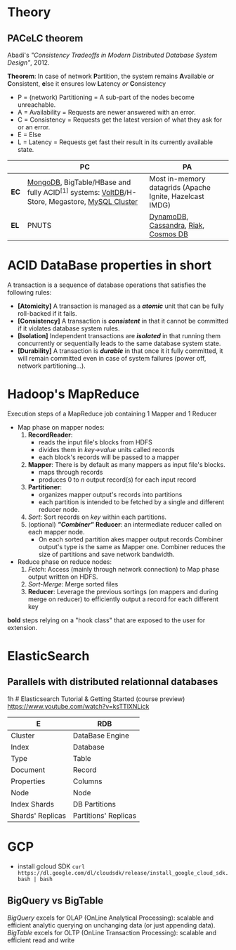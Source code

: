 <!--NOTE HEAD START-->
<link rel="icon" type="image/png" href="./imgs/favicon_db.png" />
<script src="https://cdnjs.cloudflare.com/ajax/libs/mermaid/8.0.0/mermaid.min.js"></script>
<script type="text/x-mathjax-config">MathJax.Hub.Config({tex2jax: {skipTags: ['script', 'noscript','style', 'textarea', 'pre'],inlineMath: [['$','$']]}});</script>
<script src="https://cdn.mathjax.org/mathjax/latest/MathJax.js?config=TeX-AMS-MML_HTMLorMML" type="text/javascript"></script>
<script>document.body.style.background = "#f2f2f2";</script>
<!--NOTE HEAD END-->

# Theory
## PACeLC theorem
Abadi's *"Consistency Tradeoffs in Modern Distributed Database System Design"*, 2012.

**Theorem**: In case of network **P**artition, the system remains **A**vailable *or* **C**onsistent, **e**lse it ensures low **L**atency *or* **C**onsistency

- P = (network) Partitioning = A sub-part of the nodes become unreachable.
- A = Availability = Requests are newer answered with an error.
- C = Consistency = Requests get the latest version of what they ask for or an error.
- E = Else
- L = Latency = Requests get fast their result in its currently available state.

||PC|PA|
|--|--|--|
|**EC**|[MongoDB](https://en.wikipedia.org/wiki/MongoDB), BigTable/HBase and fully ACID$^{[1]}$ systems: [VoltDB](https://en.wikipedia.org/wiki/VoltDB "VoltDB")/H-Store, Megastore, [MySQL Cluster](https://en.wikipedia.org/wiki/MySQL_Cluster "MySQL Cluster")|Most in-memory datagrids (Apache Ignite, Hazelcast IMDG)|
|**EL**| PNUTS |[DynamoDB](https://en.wikipedia.org/wiki/Amazon_DynamoDB "Amazon DynamoDB"), [Cassandra](https://en.wikipedia.org/wiki/Apache_Cassandra "Apache Cassandra"), [Riak](https://en.wikipedia.org/wiki/Riak "Riak"), [Cosmos DB](https://en.wikipedia.org/wiki/Cosmos_DB "Cosmos DB")|

# ACID DataBase properties in short
A transaction is a sequence of database operations that satisfies the following rules:
- **[Atomicity]** A transaction is managed as a ***atomic*** unit that can be fully roll-backed if it fails.
- **[Consistency]** A transaction is ***consistent*** in that it cannot be committed if it violates database system rules.
- **[Isolation]** Independent transactions are ***isolated*** in that running them concurrently or sequentially leads to the same database system state.
- **[Durability]** A transaction is ***durable*** in that once it it fully committed, it will remain committed even in case of system failures (power off, network partitioning...).

# Hadoop's MapReduce

Execution steps of a MapReduce job containing 1 Mapper and 1 Reducer

- Map phase on mapper nodes:
  1. **RecordReader**: 
     - reads the input file's blocks from HDFS
     - divides them in *key->value* units called records
     - each block's records will be passed to a mapper
  2. **Mapper**: There is by default as many mappers as input file's blocks.
     - maps through records
     - produces 0 to *n* output record(s) for each input record
  3. **Partitioner**: 
     - organizes mapper output's records into partitions
     - each partition is intended to be fetched by a single and different reducer node.
  4. *Sort*: Sort records on *key* within each partitions.
  5. (optional) ***"Combiner"*** **Reducer**: an intermediate reducer called on each mapper node. 
     - On each sorted partition akes mapper output records Combiner output's type is the same as Mapper one. Combiner reduces the size of partitions and save network bandwidth. 
- Reduce phase on reduce nodes:
  1. *Fetch*: Access (mainly through network connection) to Map phase output written on HDFS.
  2. *Sort-Merge*: Merge sorted files
  3. **Reducer**: Leverage the previous sortings (on mappers and during merge on reducer) to efficiently output a record for each different key


**bold** steps relying on a "hook class" that are exposed to the user for extension.

# ElasticSearch
## Parallels with distributed relationnal databases
1h # Elasticsearch Tutorial & Getting Started (course preview) https://www.youtube.com/watch?v=ksTTlXNLick

|E| RDB |
|--|--|
| Cluster | DataBase Engine |
|Index|Database|
|Type|Table|
|Document|Record|
|Properties|Columns|
|Node|Node|
|Index Shards|DB Partitions|
|Shards' Replicas|Partitions' Replicas|

# GCP
- install gcloud SDK
`curl https://dl.google.com/dl/cloudsdk/release/install_google_cloud_sdk.bash | bash`

## BigQuery vs BigTable
*BigQuery* excels for OLAP (OnLine Analytical Processing): scalable and efficient analytic querying on unchanging data (or just appending data).
*BigTable* excels for OLTP (OnLine Transaction Processing): scalable and efficient read and write



<!--stackedit_data:
eyJoaXN0b3J5IjpbMTA2MzEzMDk1MSwxODExMzExMTk2LC01Mz
k4MzY1MzgsLTE4NTk1NDIxNjMsMTc0MzE2OTAwNCwtNzM5ODUy
OTM1LDIwMTkzMDQ4OTcsLTE4NzE0NTY4NzksMTc1MjQ4NjA0Ny
wtNjE0OTQ2MjUsMTAyMjU4MTYwNCwxODM0NTAwNzEzLDE0MTY3
NDAyMTEsMTExOTI4NjcwNiwtNzU1MTEzMzUxLC0xNzYyNTMwND
U1XX0=
-->
